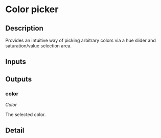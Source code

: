 # Color picker

## Description
Provides an intuitive way of picking arbitrary colors via a hue slider and saturation/value selection area.

## Inputs
## Outputs
### color

*Color*

The selected color.

## Detail

